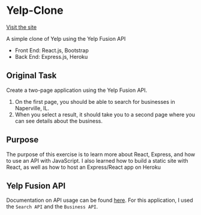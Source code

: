 # Yelp-Clone
[Visit the site](https://yelp-clone-imacubsfan23.herokuapp.com)

A simple clone of Yelp using the Yelp Fusion API

* Front End: React.js, Bootstrap
* Back End: Express.js, Heroku

## Original Task

Create a two-page application using the Yelp Fusion API.

1. On the first page, you should be able to search for businesses in Naperville, IL.
2. When you select a result, it should take you to a second page where you can see details about the business.

## Purpose

The purpose of this exercise is to learn more about React, Express, and how to use an API with JavaScript.
I also learned how to build a static site with React, as well as how to host an Express/React app on Heroku

## Yelp Fusion API

Documentation on API usage can be found [here](https://www.yelp.com/developers/documentation/v3). For this application, I used the `Search API` and the `Business API`.

